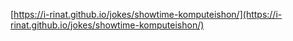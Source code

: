 [https://i-rinat.github.io/jokes/showtime-komputeishon/](https://i-rinat.github.io/jokes/showtime-komputeishon/)
